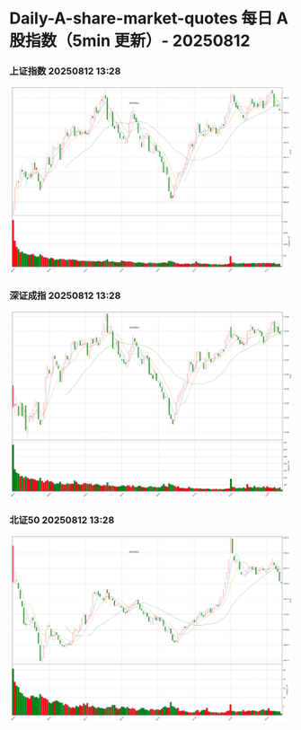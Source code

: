 
# Daily-A-share-market-quotes 每日 A 股指数（5min 更新）- 20250812

### 上证指数 20250812 13:28
![](./fig/2025/8/20250812-sh000001.png)

### 深证成指 20250812 13:28
![](./fig/2025/8/20250812-sz399001.png)

### 北证50 20250812 13:28
![](./fig/2025/8/20250812-bj899050.png)
